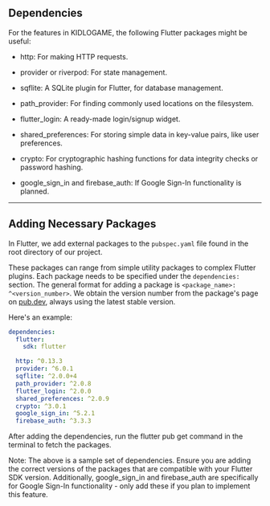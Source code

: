 ## Dependencies

For the features in KIDLOGAME, the following Flutter packages might be useful:

- http: For making HTTP requests.

- provider or riverpod: For state management.

- sqflite: A SQLite plugin for Flutter, for database management.

- path_provider: For finding commonly used locations on the filesystem.

- flutter_login: A ready-made login/signup widget.

- shared_preferences: For storing simple data in key-value pairs, like user preferences.

- crypto: For cryptographic hashing functions for data integrity checks or password hashing.

- google_sign_in and firebase_auth: If Google Sign-In functionality is planned.

---------------------------------------

## Adding Necessary Packages

In Flutter, we add external packages to the `pubspec.yaml` file found in the root directory of our project.

These packages can range from simple utility packages to complex Flutter plugins. Each package needs to be specified under the `dependencies:` section. The general format for adding a package is `<package_name>: ^<version_number>`. We obtain the version number from the package's page on [pub.dev](https://pub.dev/), always using the latest stable version.

Here's an example:

```yaml
dependencies:
  flutter:
    sdk: flutter

  http: ^0.13.3
  provider: ^6.0.1
  sqflite: ^2.0.0+4
  path_provider: ^2.0.8
  flutter_login: ^2.0.0
  shared_preferences: ^2.0.9
  crypto: ^3.0.1
  google_sign_in: ^5.2.1
  firebase_auth: ^3.3.3

```

After adding the dependencies, run the flutter pub get command in the terminal to fetch the packages.

Note: The above is a sample set of dependencies. Ensure you are adding the correct versions of the packages that are compatible with your Flutter SDK version. Additionally, google_sign_in and firebase_auth are specifically for Google Sign-In functionality - only add these if you plan to implement this feature.